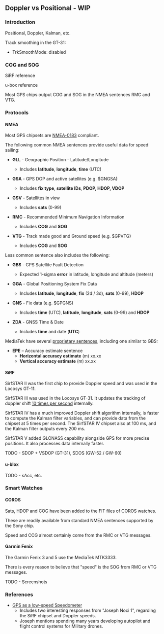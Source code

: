 ## Doppler vs Positional - WIP

### Introduction

Positional, Doppler, Kalman, etc.

Track smoothing in the GT-31:

- TrkSmoothMode: disabled



### COG and SOG

SiRF reference

u-box reference

Most GPS chips output COG and SOG in the NMEA sentences RMC and VTG.



### Protocols

#### NMEA

Most GPS chipsets are [NMEA-0183](https://gpsd.gitlab.io/gpsd/NMEA.html) compliant.

The following common NMEA sentences provide useful data for speed sailing:

- **GLL** - Geographic Position - Latitude/Longitude
  - Includes **latitude**, **longitude**, **time** (UTC)
- **GSA** - GPS DOP and active satellites (e.g. $GNGSA)
  - Includes **fix type**, **satellite IDs**, **PDOP, HDOP, VDOP**
- **GSV** - Satellites in view
  - Includes **sats** (0-99)
  
- **RMC** - Recommended Minimum Navigation Information 
  - Includes **COG** and **SOG**
- **VTG** - Track made good and Ground speed (e.g. $GPVTG)
  - Includes **COG** and **SOG**



Less common sentence also includes the following:

- **GBS** - GPS Satellite Fault Detection
  - Expected 1-sigma **error** in latitude, longitude and altitude (meters)

- **GGA** - Global Positioning System Fix Data
  - Includes **latitude**, **longitude**, **fix** (2d / 3d), **sats** (0-99), **HDOP**
- **GNS** - Fix data (e.g. $GPGNS)
  - Includes **time** (UTC), **latitude**, **longitude**, **sats** (0-99) and **HDOP**
- **ZDA** - GNSS Time & Date
  - Includes **time** and date (**UTC**)



MediaTek have several [proprietary sentences](http://ozzmaker.com/wp-content/uploads/2016/08/M10478-M10578-NMEA_Sentence_Output.pdf), including one similar to GBS:

- **EPE** – Accuracy estimate sentence
  - **Horizontal accuracy estimate** (m) xx.xx
  - **Vertical accuracy estimate** (m) xx.xx



#### SiRF

SirfSTAR II was the first chip to provide Doppler speed and was used in the Locosys GT-11.

SirfSTAR  III was used in the Locosys GT-31. It updates the tracking of doppler shift [10 times per second](http://greenhulk.net/forums/showthread.php?t=259199) internally.

SirfSTAR IV has a much improved Doppler shift algorithm internally, is faster to compute the Kalman filter variables, and can provide data from the chipset at 5 times per second. The SirfSTAR IV chipset also at 100 ms, and the Kalman filter outputs every 200 ms.

SirfSTAR V added GLONASS capability alongside GPS for more precise positions. It also processes data internally faster.

TODO - SDOP + VSDOP (GT-31), SDOS (GW-52 / GW-60)



#### u-blox

TODO - sAcc, etc.



### Smart Watches

#### COROS

Sats, HDOP and COG have been added to the FIT files of COROS watches.

These are readily available from standard NMEA sentences supported by the Sony chip.

Speed and COG almost certainly come from the RMC or VTG messages.



#### Garmin Fenix

The Garmin Fenix 3 and 5 use the MediaTek MTK3333.

There is every reason to believe that "speed" is the SOG from RMC or VTG messages.

TODO - Screenshots



### References

- [GPS as a low-speed Speedometer](https://www.model-engineer.co.uk/forums/postings.asp?th=175442&p=2)
  - Includes two interesting responses from "Joseph Noci 1", regarding the SiRF chipset and Doppler speeds.
  - Joseph mentions spending many years developing autopilot and flight control systems for Military drones.
